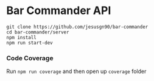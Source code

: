 # Bar Commander API

```
git clone https://github.com/jesusgn90/bar-commander
cd bar-commander/server
npm install
npm run start-dev
```

### Code Coverage

Run `npm run coverage` and then open up `coverage` folder
